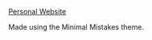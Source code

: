 [Personal Website](mason-o-price.github.io/mason-o-price/)

Made using the Minimal Mistakes theme. 
